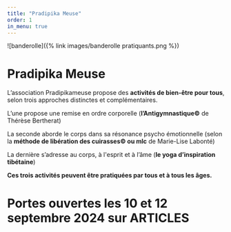 ```yaml
---
title: "Pradipika Meuse"
order: 1
in_menu: true
---
```

![banderolle]({% link images/banderolle pratiquants.png %})

# Pradipika Meuse

L’association Pradipikameuse propose des **activités de bien-être pour tous**, selon trois approches distinctes et complémentaires. 

L’une propose une remise en ordre corporelle (**l’Antigymnastique©** de Thérèse Bertherat)

La seconde aborde le corps dans sa résonance psycho émotionnelle (selon la **méthode de libération des cuirasses© ou mlc** de Marie-Lise Labonté) 

La dernière s’adresse au corps, à l'esprit et à l’âme (**le yoga d’inspiration tibétaine**)

**Ces trois activités peuvent être pratiquées par tous et à tous les âges.** 


# Portes ouvertes les 10 et 12 septembre 2024 sur ARTICLES 